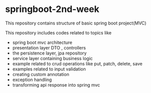 # springboot-2nd-week
This repository contains structure of basic spring boot project(MVC)

This repository includes codes related to topics like 
- spring boot mvc architecture
- presentation layer DTO , controllers
- the persistence layer, jpa repository
- service layer containing business logic
- example related to crud operations like put, patch, delete, save
- examples related to input validation
- creating custom annotation
- exception handling
- transforming api response into spring mvc